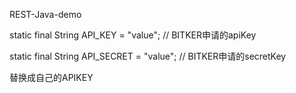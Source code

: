 REST-Java-demo

static final String API_KEY = "value"; // BITKER申请的apiKey
  
static final String API_SECRET = "value"; // BITKER申请的secretKey

替换成自己的APIKEY
